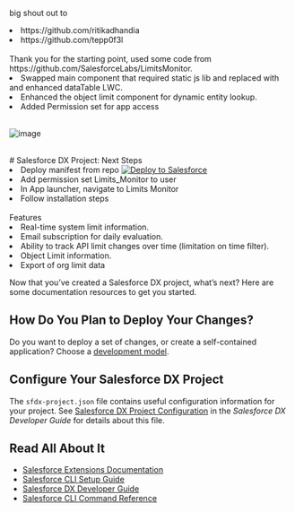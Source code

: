 
big shout out to 
<l>
  <li>https://github.com/ritikadhandia</li>
  <li> https://github.com/tepp0f3l</li>
</l>
<br>
Thank you for the starting point, used some code from https://github.com/SalesforceLabs/LimitsMonitor.
<l>
  <li>Swapped main component that required static js lib and replaced with and enhanced dataTable LWC.</li>
  <li>Enhanced the object limit component for dynamic entity lookup.</li>
  <li>Added Permission set for app access</li>
</l> 

<br>

![image](https://user-images.githubusercontent.com/83821286/155172571-4dc55ee8-4c6e-440f-b3bd-bdd25e4bc879.png)

<br>
# Salesforce DX Project: Next Steps
<l>
  <li>Deploy manifest from repo <a href="https://githubsfdeploy.herokuapp.com?owner=Skullie1&repo=https://github.com/Skullie1/Limit-Tracker-App.git&ref=master">
  <img alt="Deploy to Salesforce"
       src="https://raw.githubusercontent.com/afawcett/githubsfdeploy/master/deploy.png">
</a></li>
  <li>Add permission set Limits_Monitor to user</li>
  <li>In App launcher, navigate to Limits Monitor</li>
  <li>Follow installation steps</li>
</l>
<br>
Features
<l>
  <li>Real-time system limit information.</li>
  <li>Email subscription for daily evaluation.</li>
  <li>Ability to track API limit changes over time (limitation on time filter).</li>
  <li>Object Limit information.</li>
  <li>Export of org limit data</li>
</l>




Now that you’ve created a Salesforce DX project, what’s next? Here are some documentation resources to get you started.

## How Do You Plan to Deploy Your Changes?

Do you want to deploy a set of changes, or create a self-contained application? Choose a [development model](https://developer.salesforce.com/tools/vscode/en/user-guide/development-models).

## Configure Your Salesforce DX Project

The `sfdx-project.json` file contains useful configuration information for your project. See [Salesforce DX Project Configuration](https://developer.salesforce.com/docs/atlas.en-us.sfdx_dev.meta/sfdx_dev/sfdx_dev_ws_config.htm) in the _Salesforce DX Developer Guide_ for details about this file.

## Read All About It

- [Salesforce Extensions Documentation](https://developer.salesforce.com/tools/vscode/)
- [Salesforce CLI Setup Guide](https://developer.salesforce.com/docs/atlas.en-us.sfdx_setup.meta/sfdx_setup/sfdx_setup_intro.htm)
- [Salesforce DX Developer Guide](https://developer.salesforce.com/docs/atlas.en-us.sfdx_dev.meta/sfdx_dev/sfdx_dev_intro.htm)
- [Salesforce CLI Command Reference](https://developer.salesforce.com/docs/atlas.en-us.sfdx_cli_reference.meta/sfdx_cli_reference/cli_reference.htm)

